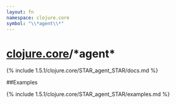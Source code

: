 ```yaml
---
layout: fn
namespace: clojure.core
symbol: "\\*agent\\*"
---
```


# [clojure.core](../)/\*agent\*

{% include 1.5.1/clojure.core/STAR_agent_STAR/docs.md %}

##Examples

{% include 1.5.1/clojure.core/STAR_agent_STAR/examples.md %}

